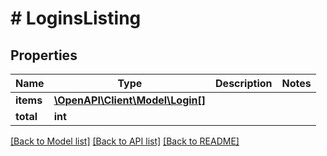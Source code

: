 # # LoginsListing

## Properties

Name | Type | Description | Notes
------------ | ------------- | ------------- | -------------
**items** | [**\OpenAPI\Client\Model\Login[]**](Login.md) |  |
**total** | **int** |  |

[[Back to Model list]](../../README.md#models) [[Back to API list]](../../README.md#endpoints) [[Back to README]](../../README.md)
